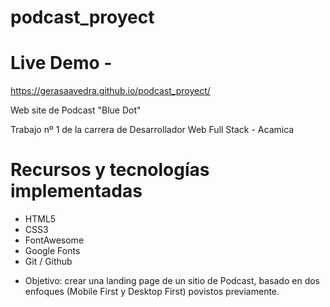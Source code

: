 # podcast_proyect

# Live Demo - 
https://gerasaavedra.github.io/podcast_proyect/

Web site de Podcast "Blue Dot"

Trabajo nº 1 de la carrera de Desarrollador Web Full Stack - Acamica



# Recursos y tecnologías implementadas

- HTML5
- CSS3
- FontAwesome
- Google Fonts
- Git / Github


* Objetivo: crear una landing page de un sitio de Podcast, basado en dos enfoques (Mobile First y Desktop First) povistos 
previamente.

